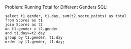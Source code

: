 Problem: Running Total for Different Genders
SQL:

```
select t1.gender, t1.day, sum(t2.score_points) as total
from Scores as t1  
join Scores as t2
on t1.gender = t2.gender
and t1.day>=t2.day
group by t1.gender, t1.day
order by t1.gender, t1.day;
```
